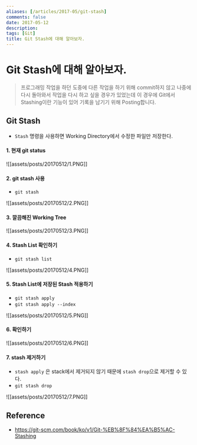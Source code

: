 ```yaml
---
aliases: [/articles/2017-05/git-stash]
comments: false
date: 2017-05-12
description: 
tags: [Git]
title: Git Stash에 대해 알아보자.
---
```

# Git Stash에 대해 알아보자.

> 프로그래밍 작업을 하던 도중에 다른 작업을 하기 위해 commit하지 않고 나중에 다시 돌아와서 작업을 다시 하고 싶을 경우가 있었는데 이 경우에 Git에서 Stashing이란 기능이 있어 기록을 남기기 위해 Posting합니다.

## Git Stash
- `Stash` 명령을 사용하면 Working Directory에서 수정한 파일만 저장한다.

#### 1. 현재 git status

![[assets/posts/20170512/1.PNG]]

#### 2. git stash 사용
- `git stash`

![[assets/posts/20170512/2.PNG]]

#### 3. 깔끔해진 Working Tree

![[assets/posts/20170512/3.PNG]]

#### 4. Stash List 확인하기
- `git stash list`

![[assets/posts/20170512/4.PNG]]

#### 5. Stash List에 저장된 Stash 적용하기
- `git stash apply`
- `git stash apply --index`

![[assets/posts/20170512/5.PNG]]

#### 6. 확인하기

![[assets/posts/20170512/6.PNG]]

#### 7. stash 제거하기
- `stash apply` 은 stack에서 제거되지 않기 때문에 `stash drop`으로 제거할 수 있다.
- `git stash drop`

![[assets/posts/20170512/7.PNG]]

## Reference
- <https://git-scm.com/book/ko/v1/Git-%EB%8F%84%EA%B5%AC-Stashing>
